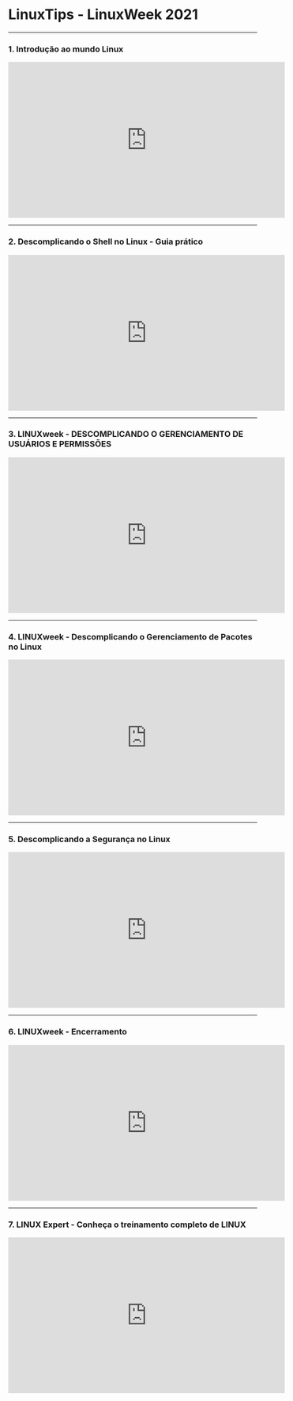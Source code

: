 # LinuxTips - LinuxWeek 2021

- - -
### 1. Introdução ao mundo Linux
 <iframe allowfullscreen='allowfullscreen'
	 mozallowfullscreen='mozallowfullscreen'
	 msallowfullscreen='msallowfullscreen'
	 oallowfullscreen='oallowfullscreen'
	 webkitallowfullscreen='webkitallowfullscreen'
	 width='560' height='315'
	 frameborder='0'
	 allow='accelerometer; autoplay; clipboard-write; encrypted-media; gyroscope; picture-in-picture'
	 src='https://www.youtube.com/embed/zGE4UxYndrk'>
 </iframe>

- - -
### 2. Descomplicando o Shell no Linux - Guia prático
 <iframe allowfullscreen='allowfullscreen'
	 mozallowfullscreen='mozallowfullscreen'
	 msallowfullscreen='msallowfullscreen'
	 oallowfullscreen='oallowfullscreen'
	 webkitallowfullscreen='webkitallowfullscreen'
	 width='560' height='315'
	 frameborder='0'
	 allow='accelerometer; autoplay; clipboard-write; encrypted-media; gyroscope; picture-in-picture'
	 src='https://www.youtube.com/embed/tkTCZAshOcw'>
 </iframe>

- - -
### 3. LINUXweek - DESCOMPLICANDO O GERENCIAMENTO DE USUÁRIOS E PERMISSÕES
 <iframe allowfullscreen='allowfullscreen'
	 mozallowfullscreen='mozallowfullscreen'
	 msallowfullscreen='msallowfullscreen'
	 oallowfullscreen='oallowfullscreen'
	 webkitallowfullscreen='webkitallowfullscreen'
	 width='560' height='315'
	 frameborder='0'
	 allow='accelerometer; autoplay; clipboard-write; encrypted-media; gyroscope; picture-in-picture'
	 src='https://www.youtube.com/embed/tkHah0B9KGs'>
 </iframe>

- - -
### 4. LINUXweek - Descomplicando o Gerenciamento de Pacotes no Linux
 <iframe allowfullscreen='allowfullscreen'
	 mozallowfullscreen='mozallowfullscreen'
	 msallowfullscreen='msallowfullscreen'
	 oallowfullscreen='oallowfullscreen'
	 webkitallowfullscreen='webkitallowfullscreen'
	 width='560' height='315'
	 frameborder='0'
	 allow='accelerometer; autoplay; clipboard-write; encrypted-media; gyroscope; picture-in-picture'
	 src='https://www.youtube.com/embed/vhT3HqcDBuU'>
 </iframe>

- - -
### 5. Descomplicando a Segurança no Linux
 <iframe allowfullscreen='allowfullscreen'
	 mozallowfullscreen='mozallowfullscreen'
	 msallowfullscreen='msallowfullscreen'
	 oallowfullscreen='oallowfullscreen'
	 webkitallowfullscreen='webkitallowfullscreen'
	 width='560' height='315'
	 frameborder='0'
	 allow='accelerometer; autoplay; clipboard-write; encrypted-media; gyroscope; picture-in-picture'
	 src='https://www.youtube.com/embed/NUX8_OK48kg'>
 </iframe>

- - -
### 6. LINUXweek - Encerramento
 <iframe allowfullscreen='allowfullscreen'
	 mozallowfullscreen='mozallowfullscreen'
	 msallowfullscreen='msallowfullscreen'
	 oallowfullscreen='oallowfullscreen'
	 webkitallowfullscreen='webkitallowfullscreen'
	 width='560' height='315'
	 frameborder='0'
	 allow='accelerometer; autoplay; clipboard-write; encrypted-media; gyroscope; picture-in-picture'
	 src='https://www.youtube.com/embed/go7BmCqBc-4'>
 </iframe>

- - -
### 7. LINUX Expert - Conheça o treinamento completo de LINUX
 <iframe allowfullscreen='allowfullscreen'
	 mozallowfullscreen='mozallowfullscreen'
	 msallowfullscreen='msallowfullscreen'
	 oallowfullscreen='oallowfullscreen'
	 webkitallowfullscreen='webkitallowfullscreen'
	 width='560' height='315'
	 frameborder='0'
	 allow='accelerometer; autoplay; clipboard-write; encrypted-media; gyroscope; picture-in-picture'
	 src='https://www.youtube.com/embed/Lpw9oCPXfik'>
 </iframe>